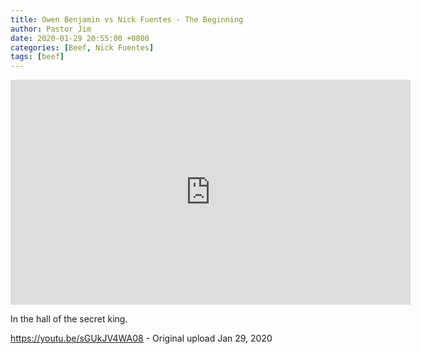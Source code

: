 ```yaml
---
title: Owen Benjamin vs Nick Fuentes - The Beginning
author: Pastor Jim
date: 2020-01-29 20:55:00 +0800
categories: [Beef, Nick Fuentes]
tags: [beef]
---
```


<iframe width="640" height="360" scrolling="no" frameborder="0" style="border: none;" src="https://www.bitchute.com/embed/3pWqaxCEoywP/"></iframe>

In the hall of the secret king.



https://youtu.be/sGUkJV4WA08 - Original upload Jan 29, 2020





